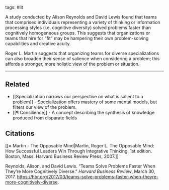 tags: #lit

A study conducted by Alison Reynolds and David Lewis found that teams that comprised individuals representing a variety of thinking or information processing styles (i.e. cognitive diversity) solved problems faster than cognitively homogeneous groups. This suggests that organizations or teams that hire for "fit" may be hampering their own problem-solving capabilities and creative acuity. 

Roger L. Martin suggests that organizing teams for diverse specializations can also  broaden their sense of salience when considering a problem; this affords a stronger, more holistic view of the problem or situation. 

---
## Related
- [[Specialization narrows our perspective on what is salient to a problem]] - Specialization offers mastery of some mental models, but filters our view of the problem. 
- [[¶ Consilience]] - A concept describing the synthesis of knowledge produced from disparate fields

## Citations
[[≈ Martin - The Opposable Mind|Martin, Roger L. The Opposable Mind: How Successful Leaders Win Through Integrative Thinking. 1st edition. Boston, Mass: Harvard Business Review Press, 2007.]]

Reynolds, Alison, and David Lewis. “Teams Solve Problems Faster When They’re More Cognitively Diverse.” *Harvard Business Review*, March 30, 2017. https://hbr.org/2017/03/teams-solve-problems-faster-when-theyre-more-cognitively-diverse.


